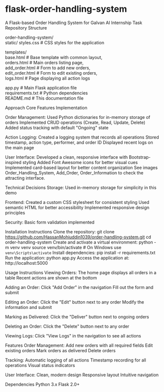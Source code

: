 # flask-order-handling-system
A Flask-based Order Handling System for Galvan AI Internship Task
Repository Structure

order-handling-system/         
static/
styles.css            # CSS styles for the application      

templates/       
base.html            # Base template with common layout,       
orders.html          # Main orders listing page,        
add_order.html       # Form to add new orders,        
edit_order.html      # Form to edit existing orders,        
logs.html            # Page displaying all action logs

app.py                   # Main Flask application file        
requirements.txt          # Python dependencies        
README.md                # This documentation file  

Approach
Core Features Implementation

Order Management:
Used Python dictionaries for in-memory storage of orders
Implemented CRUD operations (Create, Read, Update, Delete)
Added status tracking with default "Ongoing" state

Action Logging:
Created a logging system that records all operations
Stored timestamp, action type, performer, and order ID
Displayed recent logs on the main page

User Interface:
Developed a clean, responsive interface with Bootstrap-inspired styling
Added Font Awesome icons for better visual cues
Implemented card-based layout for better content organization
See images Order_Handling_System, Add_Order, Order_Information to check the attracting interface.

Technical Decisions
Storage:
Used in-memory storage for simplicity in this demo

Frontend:
Created a custom CSS stylesheet for consistent styling
Used semantic HTML for better accessibility
Implemented responsive design principles

Security:
Basic form validation implemented

Installation Instructions
Clone the repository:
git clone https://github.com/HassanMohiuddin1039/order-handling-system.git
cd order-handling-system
Create and activate a virtual environment:
python -m venv venv
source venv/bin/activate  # On Windows use `venv\Scripts\activate`
Install dependencies:
pip install -r requirements.txt
Run the application:
python app.py
Access the application at:
http://localhost:5000

Usage Instructions
Viewing Orders:
The home page displays all orders in a table
Recent actions are shown at the bottom

Adding an Order:
Click "Add Order" in the navigation
Fill out the form and submit

Editing an Order:
Click the "Edit" button next to any order
Modify the information and submit

Marking as Delivered:
Click the "Deliver" button next to ongoing orders

Deleting an Order:
Click the "Delete" button next to any order

Viewing Logs:
Click "View Logs" in the navigation to see all actions

Features
Order Management:
Add new orders with all required fields
Edit existing orders
Mark orders as delivered
Delete orders

Tracking:
Automatic logging of all actions
Timestamp recording for all operations
Visual status indicators

User Interface:
Clean, modern design
Responsive layout
Intuitive navigation

Dependencies
Python 3.x
Flask 2.0+
